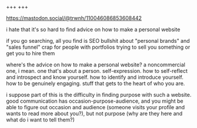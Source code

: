 +++
+++

<https://mastodon.social/@trwnh/110046086853608442>

i hate that it's so hard to find advice on how to make a personal website

if you go searching, all you find is SEO bullshit about "personal brands" and "sales funnel" crap for people with portfolios trying to sell you something or get you to hire them

where's the advice on how to make a personal website? a noncommercial one, i mean. one that's about a person. self-expression. how to self-reflect and introspect and know yourself. how to identify and introduce yourself. how to be genuinely engaging. stuff that gets to the heart of who you are.

i suppose part of this is the difficulty in finding purpose with such a website. good communication has occasion-purpose-audience, and you might be able to figure out occasion and audience (someone visits your profile and wants to read more about you?), but not purpose (why are they here and what do i want to tell them?)